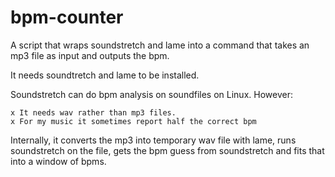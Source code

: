 bpm-counter
===========

A script that wraps soundstretch and lame into a command that takes an mp3 file as input and outputs the bpm.

It needs soundtretch and lame to be installed.

Soundstretch can do bpm analysis on soundfiles on Linux. However:

    x It needs wav rather than mp3 files.
    x For my music it sometimes report half the correct bpm


Internally, it converts the mp3 into temporary wav file with lame, runs soundstretch on the file, gets the bpm guess from soundstretch and fits that into a window of bpms.
